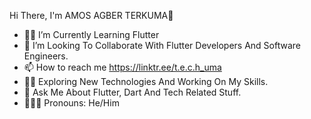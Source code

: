    Hi There, I'm AMOS AGBER TERKUMA👋
- 👨‍🎓 I’m Currently Learning Flutter 
- 🤝 I’m Looking To Collaborate With Flutter Developers And Software Engineers.
- 📫 How to reach me https://linktr.ee/t.e.c.h_uma
- 🧑‍💻 Exploring New Technologies And Working On My Skills.
- 📝 Ask Me About Flutter, Dart And Tech Related Stuff.
- 🙎🏽‍♂️ Pronouns: He/Him
  



<!---
TerkumaAmos/TerkumaAmos is a ✨ special ✨ repository because its `README.md` (this file) appears on your GitHub profile.
You can click the Preview link to take a look at your changes.
--->
